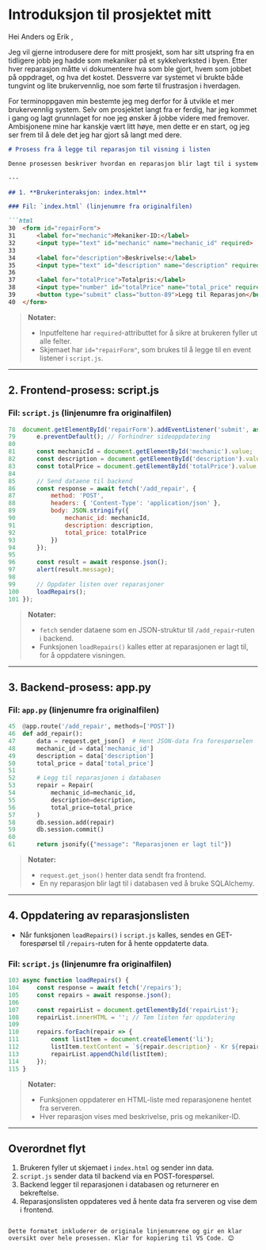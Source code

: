 # Introduksjon til prosjektet mitt

Hei Anders og Erik , 

Jeg vil gjerne introdusere dere for mitt prosjekt, som har sitt utspring fra en tidligere jobb jeg hadde som mekaniker på et sykkelverksted i byen. Etter hver reparasjon måtte vi dokumentere hva som ble gjort, hvem som jobbet på oppdraget, og hva det kostet. Dessverre var systemet vi brukte både tungvint og lite brukervennlig, noe som førte til frustrasjon i hverdagen.

For terminoppgaven min bestemte jeg meg derfor for å utvikle et mer brukervennlig system. Selv om prosjektet langt fra er ferdig, har jeg kommet i gang og lagt grunnlaget for noe jeg ønsker å jobbe videre med fremover. Ambisjonene mine har kanskje vært litt høye, men dette er en start, og jeg ser frem til å dele det jeg har gjort så langt med dere.


```markdown
# Prosess fra å legge til reparasjon til visning i listen

Denne prosessen beskriver hvordan en reparasjon blir lagt til i systemet og deretter vises i listen over reparasjoner.

---

## 1. **Brukerinteraksjon: index.html**

### Fil: `index.html` (linjenumre fra originalfilen)

```html
30  <form id="repairForm">
31      <label for="mechanic">Mekaniker-ID:</label>
32      <input type="text" id="mechanic" name="mechanic_id" required>
33
34      <label for="description">Beskrivelse:</label>
35      <input type="text" id="description" name="description" required>
36
37      <label for="totalPrice">Totalpris:</label>
38      <input type="number" id="totalPrice" name="total_price" required>
39      <button type="submit" class="button-89">Legg til Reparasjon</button>
40  </form>
```

> **Notater:**  
> - Inputfeltene har `required`-attributtet for å sikre at brukeren fyller ut alle felter.  
> - Skjemaet har `id="repairForm"`, som brukes til å legge til en event listener i `script.js`.

---

## 2. **Frontend-prosess: script.js**

### Fil: `script.js` (linjenumre fra originalfilen)

```javascript
78  document.getElementById('repairForm').addEventListener('submit', async (e) => {
79      e.preventDefault(); // Forhindrer sideoppdatering
80
81      const mechanicId = document.getElementById('mechanic').value;
82      const description = document.getElementById('description').value;
83      const totalPrice = document.getElementById('totalPrice').value;
84
85      // Send dataene til backend
86      const response = await fetch('/add_repair', {
87          method: 'POST',
88          headers: { 'Content-Type': 'application/json' },
89          body: JSON.stringify({
90              mechanic_id: mechanicId,
91              description: description,
92              total_price: totalPrice
93          })
94      });
95
96      const result = await response.json();
97      alert(result.message);
98
99      // Oppdater listen over reparasjoner
100     loadRepairs();
101 });
```

> **Notater:**  
> - `fetch` sender dataene som en JSON-struktur til `/add_repair`-ruten i backend.  
> - Funksjonen `loadRepairs()` kalles etter at reparasjonen er lagt til, for å oppdatere visningen.

---

## 3. **Backend-prosess: app.py**

### Fil: `app.py` (linjenumre fra originalfilen)

```python
45  @app.route('/add_repair', methods=['POST'])
46  def add_repair():
47      data = request.get_json()  # Hent JSON-data fra forespørselen
48      mechanic_id = data['mechanic_id']
49      description = data['description']
50      total_price = data['total_price']
51
52      # Legg til reparasjonen i databasen
53      repair = Repair(
54          mechanic_id=mechanic_id,
55          description=description,
56          total_price=total_price
57      )
58      db.session.add(repair)
59      db.session.commit()
60
61      return jsonify({"message": "Reparasjonen er lagt til"})
```

> **Notater:**  
> - `request.get_json()` henter data sendt fra frontend.  
> - En ny reparasjon blir lagt til i databasen ved å bruke SQLAlchemy.  

---

## 4. **Oppdatering av reparasjonslisten**

- Når funksjonen `loadRepairs()` i `script.js` kalles, sendes en GET-forespørsel til `/repairs`-ruten for å hente oppdaterte data.

### Fil: `script.js` (linjenumre fra originalfilen)

```javascript
103 async function loadRepairs() {
104     const response = await fetch('/repairs');
105     const repairs = await response.json();
106
107     const repairList = document.getElementById('repairList');
108     repairList.innerHTML = ''; // Tøm listen før oppdatering
109
110     repairs.forEach(repair => {
111         const listItem = document.createElement('li');
112         listItem.textContent = `${repair.description} - Kr ${repair.total_price} (Mekaniker: ${repair.mechanic_id})`;
113         repairList.appendChild(listItem);
114     });
115 }
```

> **Notater:**  
> - Funksjonen oppdaterer en HTML-liste med reparasjonene hentet fra serveren.  
> - Hver reparasjon vises med beskrivelse, pris og mekaniker-ID.  

---

## Overordnet flyt

1. Brukeren fyller ut skjemaet i `index.html` og sender inn data.
2. `script.js` sender data til backend via en POST-forespørsel.
3. Backend legger til reparasjonen i databasen og returnerer en bekreftelse.
4. Reparasjonslisten oppdateres ved å hente data fra serveren og vise dem i frontend.
```

Dette formatet inkluderer de originale linjenumrene og gir en klar oversikt over hele prosessen. Klar for kopiering til VS Code. 😊